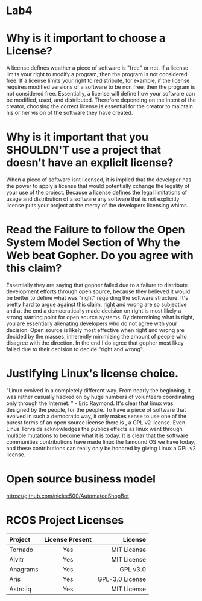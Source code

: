 # Lab4

# Why is it important to choose a License? 

 A license defines weather a piece of software is "free" or not. If a license limits your right to modify a program, then the program is not considered free. 
 If a license limits your right to redistribute, for example, if the license requires modified versions of a software to be non free, then the program is not considered free. Essentially, a license will define how your software can be modified, used, and distributed. Therefore depending on the intent of the creator, choosing the correct license is essential for the creator to maintain his or her vision of the software they have created. 
 
 # Why is it important that you SHOULDN'T use a project that doesn't have an explicit license?

When a piece of software isnt licensed, it is implied that the developer has the power to apply a license that would potentially cchange the legality of your use of the project. Because a license defines the legal limitations of usage and distribution of a software any software that is not explicitly license puts your project at the mercy of the developers licensing whims. 

# Read the Failure to follow the Open System Model Section of Why the Web beat Gopher. Do you agree with this claim?

Essentially they are saying that gopher failed due to a failure to distribute development efforts through open source, because they believed it would be better to define what was "right" regarding the software structure. It's pretty hard to argue against this claim, right and wrong are so subjective and at the end a democratically made decision on right is most likely a strong starting point for open source systems. By determining what is right, you are essentially alienating developers who do not agree with your decision. Open source is likely most effective when right and wrong are decided by the masses, inherently minimizing the amount of people who disagree with the direction. In the end I do agree that gopher most likey failed due to their decision to decide "right and wrong". 

# Justifying Linux's license choice. 

"Linux evolved in a completely different way. From nearly the beginning, it was rather casually hacked on by huge numbers of volunteers coordinating only through the Internet. " - Eric Raymond. It's clear that linux was designed by the people, for the people. To have a piece of software that evolved in such a democratic way, it only makes sense to use one of the purest forms of an open source license there is , a GPL v2 license. Even Linus Torvalds acknowledges the publics effects as linux went through multiple mutations to become what it is today. It is clear that the software communities contributions have made linux the famound OS we have today, and these contributions can really only be honored by giving Linux a GPL v2 license. 

# Open source business model

https://github.com/niclee500/AutomatedShopBot

# RCOS Project Licenses 

| Project      | License Present | License     |
| :---        |    :----:   |          ---: |
| Tornado      | Yes       | MIT License   |
| Alvitr   | Yes       | MIT License      |
| Anagrams   | Yes      |  GPL v3.0        |
| Aris   | Yes       |GPL-3.0 License     |
| Astro.iq   | Yes       | MIT License      |

